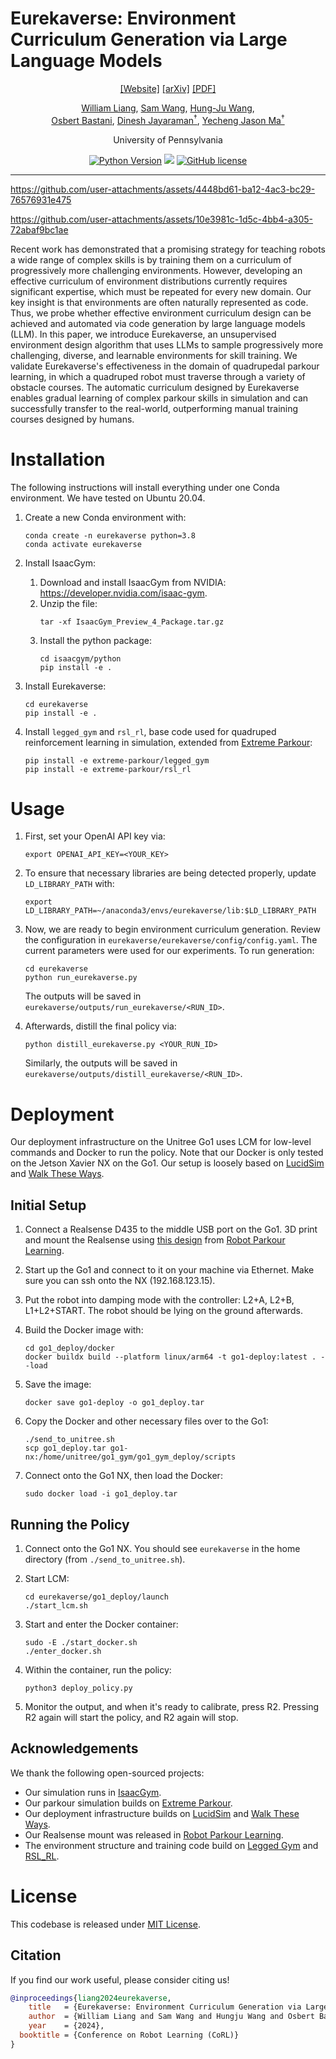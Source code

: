 # Eurekaverse: Environment Curriculum Generation via Large Language Models

<div align="center">

[[Website]](https://eureka-research.github.io/eurekaverse/)
[[arXiv]](https://arxiv.org/abs/2411.01775)
[[PDF]](https://eureka-research.github.io/eurekaverse/assets/eurekaverse_paper.pdf)

[William Liang](https://willjhliang.github.io), [Sam Wang](https://www.linkedin.com/in/sam-wang-penn), [Hung-Ju Wang](https://www.linkedin.com/in/hungju-wang),<br>
[Osbert Bastani](https://obastani.github.io/), [Dinesh Jayaraman<sup>†</sup>](https://www.seas.upenn.edu/~dineshj/), [Yecheng Jason Ma<sup>†</sup>](https://jasonma2016.github.io/)

University of Pennsylvania

[![Python Version](https://img.shields.io/badge/Python-3.8-blue.svg)](https://github.com/eureka-research/Eurekaverse)
[<img src="https://img.shields.io/badge/Framework-PyTorch-red.svg"/>](https://pytorch.org/)
[![GitHub license](https://img.shields.io/github/license/eureka-research/eurekaverse)](https://github.com/eureka-research/Eurekaverse/blob/main/LICENSE)

______________________________________________________________________

</div>



https://github.com/user-attachments/assets/4448bd61-ba12-4ac3-bc29-76576931e475

https://github.com/user-attachments/assets/10e3981c-1d5c-4bb4-a305-72abaf9bc1ae




Recent work has demonstrated that a promising strategy for teaching robots a wide range of complex skills is by training them on a curriculum of progressively more challenging environments. However, developing an effective curriculum of environment distributions currently requires significant expertise, which must be repeated for every new domain. Our key insight is that environments are often naturally represented as code. Thus, we probe whether effective environment curriculum design can be achieved and automated via code generation by large language models (LLM). In this paper, we introduce Eurekaverse, an unsupervised environment design algorithm that uses LLMs to sample progressively more challenging, diverse, and learnable environments for skill training. We validate Eurekaverse's effectiveness in the domain of quadrupedal parkour learning, in which a quadruped robot must traverse through a variety of obstacle courses. The automatic curriculum designed by Eurekaverse enables gradual learning of complex parkour skills in simulation and can successfully transfer to the real-world, outperforming manual training courses designed by humans.


# Installation
The following instructions will install everything under one Conda environment. We have tested on Ubuntu 20.04.

1. Create a new Conda environment with:
    ```
    conda create -n eurekaverse python=3.8
    conda activate eurekaverse
    ```

2. Install IsaacGym:
    1. Download and install IsaacGym from NVIDIA: https://developer.nvidia.com/isaac-gym.
    2. Unzip the file:
        ```
        tar -xf IsaacGym_Preview_4_Package.tar.gz
        ```
    3. Install the python package:
        ```
        cd isaacgym/python
        pip install -e .
        ```

3. Install Eurekaverse:
    ```
    cd eurekaverse
    pip install -e .
    ```

4. Install `legged_gym` and `rsl_rl`, base code used for quadruped reinforcement learning in simulation, extended from [Extreme Parkour](https://github.com/chengxuxin/extreme-parkour):
    ```
    pip install -e extreme-parkour/legged_gym
    pip install -e extreme-parkour/rsl_rl
    ```

# Usage
1. First, set your OpenAI API key via:
    ```
    export OPENAI_API_KEY=<YOUR_KEY>
    ```

2. To ensure that necessary libraries are being detected properly, update `LD_LIBRARY_PATH` with:
    ```
    export LD_LIBRARY_PATH=~/anaconda3/envs/eurekaverse/lib:$LD_LIBRARY_PATH
    ```

3. Now, we are ready to begin environment curriculum generation. Review the configuration in `eurekaverse/eurekaverse/config/config.yaml`. The current parameters were used for our experiments. To run generation:
    ```
    cd eurekaverse
    python run_eurekaverse.py
    ```
    The outputs will be saved in `eurekaverse/outputs/run_eurekaverse/<RUN_ID>`.

4. Afterwards, distill the final policy via:
    ```
    python distill_eurekaverse.py <YOUR_RUN_ID>
    ```
    Similarly, the outputs will be saved in `eurekaverse/outputs/distill_eurekaverse/<RUN_ID>`.

# Deployment
Our deployment infrastructure on the Unitree Go1 uses LCM for low-level commands and Docker to run the policy. Note that our Docker is only tested on the Jetson Xavier NX on the Go1. Our setup is loosely based on [LucidSim](https://github.com/lucidsim/lucidsim) and [Walk These Ways](https://github.com/Improbable-AI/walk-these-ways).

## Initial Setup

1. Connect a Realsense D435 to the middle USB port on the Go1. 3D print and mount the Realsense using [this design](https://github.com/ZiwenZhuang/parkour/blob/main/go1_ckpts/go1_camMount_30Down.step) from [Robot Parkour Learning](https://github.com/ZiwenZhuang/parkour).

2. Start up the Go1 and connect to it on your machine via Ethernet. Make sure you can ssh onto the NX (192.168.123.15).

3. Put the robot into damping mode with the controller: L2+A, L2+B, L1+L2+START. The robot should be lying on the ground afterwards.

4. Build the Docker image with:
    ```
    cd go1_deploy/docker
    docker buildx build --platform linux/arm64 -t go1-deploy:latest . --load
    ```

5. Save the image:
    ```
    docker save go1-deploy -o go1_deploy.tar
    ```

6. Copy the Docker and other necessary files over to the Go1:
    ```
    ./send_to_unitree.sh
    scp go1_deploy.tar go1-nx:/home/unitree/go1_gym/go1_gym_deploy/scripts
    ```

6. Connect onto the Go1 NX, then load the Docker:
    ```
    sudo docker load -i go1_deploy.tar
    ```

## Running the Policy

1. Connect onto the Go1 NX. You should see `eurekaverse` in the home directory (from `./send_to_unitree.sh`).

2. Start LCM:
    ```
    cd eurekaverse/go1_deploy/launch
    ./start_lcm.sh
    ```

3. Start and enter the Docker container:
    ```
    sudo -E ./start_docker.sh
    ./enter_docker.sh
    ```

4. Within the container, run the policy:
    ```
    python3 deploy_policy.py
    ```

5. Monitor the output, and when it's ready to calibrate, press R2. Pressing R2 again will start the policy, and R2 again will stop.

## Acknowledgements

We thank the following open-sourced projects:
* Our simulation runs in [IsaacGym](https://developer.nvidia.com/isaac-gym).
* Our parkour simulation builds on [Extreme Parkour](https://github.com/chengxuxin/extreme-parkour).
* Our deployment infrastructure builds on [LucidSim](https://github.com/lucidsim/lucidsim) and [Walk These Ways](https://github.com/Improbable-AI/walk-these-ways).
* Our Realsense mount was released in [Robot Parkour Learning](https://github.com/ZiwenZhuang/parkour).
* The environment structure and training code build on [Legged Gym](https://github.com/leggedrobotics/legged_gym) and [RSL_RL](https://github.com/leggedrobotics/rsl_rl).

# License
This codebase is released under [MIT License](LICENSE).

## Citation
If you find our work useful, please consider citing us!
```bibtex
@inproceedings{liang2024eurekaverse,
    title   = {Eurekaverse: Environment Curriculum Generation via Large Language Models},
    author  = {William Liang and Sam Wang and Hungju Wang and Osbert Bastani and Dinesh Jayaraman and Jason Ma}
    year    = {2024},
  booktitle = {Conference on Robot Learning (CoRL)}
}
```
